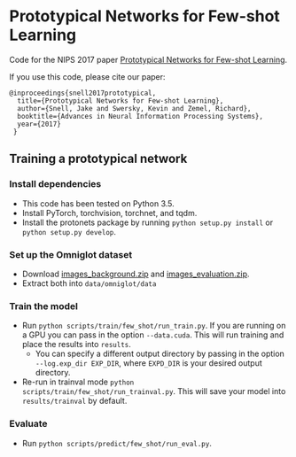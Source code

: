 # Prototypical Networks for Few-shot Learning

Code for the NIPS 2017 paper [Prototypical Networks for Few-shot Learning](http://papers.nips.cc/paper/6996-prototypical-networks-for-few-shot-learning.pdf).

If you use this code, please cite our paper:

```
@inproceedings{snell2017prototypical,
  title={Prototypical Networks for Few-shot Learning},
  author={Snell, Jake and Swersky, Kevin and Zemel, Richard},
  booktitle={Advances in Neural Information Processing Systems},
  year={2017}
 }
 ```

## Training a prototypical network

### Install dependencies

* This code has been tested on Python 3.5.
* Install PyTorch, torchvision, torchnet, and tqdm.
* Install the protonets package by running `python setup.py install` or `python setup.py develop`.

### Set up the Omniglot dataset

* Download [images_background.zip](https://github.com/brendenlake/omniglot/blob/master/python/images_background.zip?raw=true) and [images_evaluation.zip](https://github.com/brendenlake/omniglot/blob/master/python/images_evaluation.zip?raw=true).
* Extract both into `data/omniglot/data`

### Train the model

* Run `python scripts/train/few_shot/run_train.py`. If you are running on a GPU you can pass in the option `--data.cuda`. This will run training and place the results into `results`.
  * You can specify a different output directory by passing in the option `--log.exp_dir EXP_DIR`, where `EXPD_DIR` is your desired output directory.
* Re-run in trainval mode `python scripts/train/few_shot/run_trainval.py`. This will save your model into `results/trainval` by default.

### Evaluate

* Run `python scripts/predict/few_shot/run_eval.py`.
